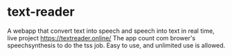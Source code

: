 # text-reader
A webapp that convert text into speech and speech into text in real time, live project https://textreader.online/
The app count com brower's speechsynthesis to do the tss job. Easy to use, and unlimited use is allowed.
